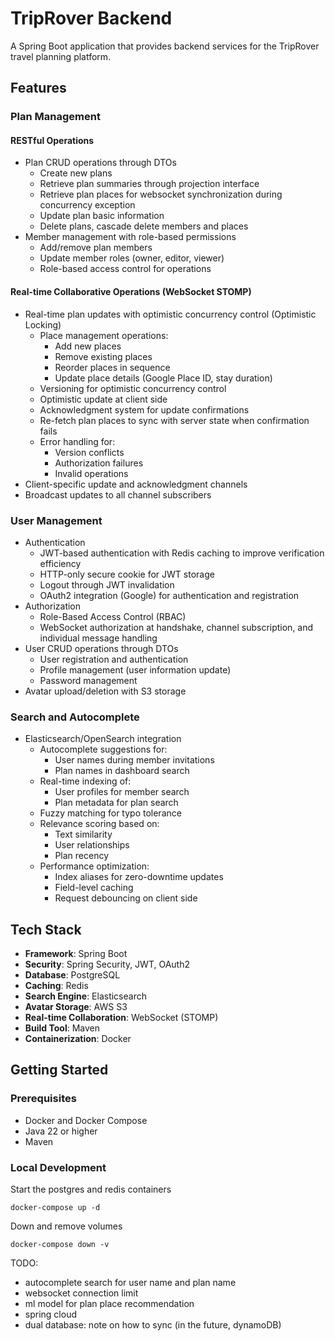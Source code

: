 # TripRover Backend

A Spring Boot application that provides backend services for the TripRover travel planning platform.

## Features

### Plan Management

#### RESTful Operations
- Plan CRUD operations through DTOs
  - Create new plans
  - Retrieve plan summaries through projection interface
  - Retrieve plan places for websocket synchronization during concurrency exception
  - Update plan basic information
  - Delete plans, cascade delete members and places
- Member management with role-based permissions
  - Add/remove plan members
  - Update member roles (owner, editor, viewer)
  - Role-based access control for operations

#### Real-time Collaborative Operations (WebSocket STOMP)
- Real-time plan updates with optimistic concurrency control (Optimistic Locking)
  - Place management operations:
    - Add new places
    - Remove existing places
    - Reorder places in sequence
    - Update place details (Google Place ID, stay duration)
  - Versioning for optimistic concurrency control
  - Optimistic update at client side
  - Acknowledgment system for update confirmations
  - Re-fetch plan places to sync with server state when confirmation fails
  - Error handling for:
    - Version conflicts
    - Authorization failures
    - Invalid operations
- Client-specific update and acknowledgment channels
- Broadcast updates to all channel subscribers

### User Management
- Authentication
    - JWT-based authentication with Redis caching to improve verification efficiency
    - HTTP-only secure cookie for JWT storage
    - Logout through JWT invalidation
    - OAuth2 integration (Google) for authentication and registration
- Authorization
    - Role-Based Access Control (RBAC)
    - WebSocket authorization at handshake, channel subscription, and individual message handling
- User CRUD operations through DTOs
    - User registration and authentication
    - Profile management (user information update)
    - Password management
- Avatar upload/deletion with S3 storage

### Search and Autocomplete
- Elasticsearch/OpenSearch integration
  - Autocomplete suggestions for:
    - User names during member invitations
    - Plan names in dashboard search
  - Real-time indexing of:
    - User profiles for member search
    - Plan metadata for plan search
  - Fuzzy matching for typo tolerance
  - Relevance scoring based on:
    - Text similarity
    - User relationships
    - Plan recency
  - Performance optimization:
    - Index aliases for zero-downtime updates
    - Field-level caching
    - Request debouncing on client side

## Tech Stack

- **Framework**: Spring Boot
- **Security**: Spring Security, JWT, OAuth2
- **Database**: PostgreSQL
- **Caching**: Redis
- **Search Engine**: Elasticsearch
- **Avatar Storage**: AWS S3
- **Real-time Collaboration**: WebSocket (STOMP)
- **Build Tool**: Maven
- **Containerization**: Docker

## Getting Started

### Prerequisites
- Docker and Docker Compose
- Java 22 or higher
- Maven

### Local Development

Start the postgres and redis containers
```
docker-compose up -d
```

Down and remove volumes
```
docker-compose down -v
```

TODO:
- autocomplete search for user name and plan name
- websocket connection limit
- ml model for plan place recommendation
- spring cloud
- dual database: note on how to sync (in the future, dynamoDB)